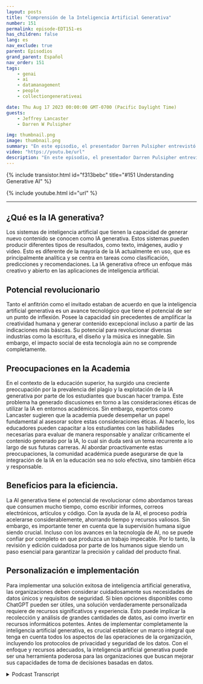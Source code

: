 ```yaml
---
layout: posts
title: "Comprensión de la Inteligencia Artificial Generativa"
number: 151
permalink: episode-EDT151-es
has_children: false
lang: es
nav_exclude: true
parent: Episodios
grand_parent: Español
nav_order: 151
tags:
    - genai
    - ai
    - datamanagement
    - people
    - collectiongenerativeai

date: Thu Aug 17 2023 00:00:00 GMT-0700 (Pacific Daylight Time)
guests:
    - Jeffrey Lancaster
    - Darren W Pulsipher

img: thumbnail.png
image: thumbnail.png
summary: "En este episodio, el presentador Darren Pulsipher entrevistó al Dr. Jeffrey Lancaster de Dell Technologies. Su discusión se centró en la inteligencia artificial generativa y su impacto potencial."
video: "https://youtu.be/url"
description: "En este episodio, el presentador Darren Pulsipher entrevistó al Dr. Jeffrey Lancaster de Dell Technologies. Su discusión se centró en la inteligencia artificial generativa y su impacto potencial."
---
```


<div>
{% include transistor.html id="f313bebc" title="#151 Understanding Generative AI" %}

{% include youtube.html id="url" %}
</div>

---

## ¿Qué es la IA generativa?

Los sistemas de inteligencia artificial que tienen la capacidad de generar nuevo contenido se conocen como IA generativa. Estos sistemas pueden producir diferentes tipos de resultados, como texto, imágenes, audio y video. Esto es diferente de la mayoría de la IA actualmente en uso, que es principalmente analítica y se centra en tareas como clasificación, predicciones y recomendaciones. La IA generativa ofrece un enfoque más creativo y abierto en las aplicaciones de inteligencia artificial.

## Potencial revolucionario

Tanto el anfitrión como el invitado estaban de acuerdo en que la inteligencia artificial generativa es un avance tecnológico que tiene el potencial de ser un punto de inflexión. Posee la capacidad sin precedentes de amplificar la creatividad humana y generar contenido excepcional incluso a partir de las indicaciones más básicas. Su potencial para revolucionar diversas industrias como la escritura, el diseño y la música es innegable. Sin embargo, el impacto social de esta tecnología aún no se comprende completamente.

## Preocupaciones en la Academia

En el contexto de la educación superior, ha surgido una creciente preocupación por la prevalencia del plagio y la explotación de la IA generativa por parte de los estudiantes que buscan hacer trampa. Este problema ha generado discusiones en torno a las consideraciones éticas de utilizar la IA en entornos académicos. Sin embargo, expertos como Lancaster sugieren que la academia puede desempeñar un papel fundamental al asesorar sobre estas consideraciones éticas. Al hacerlo, los educadores pueden capacitar a los estudiantes con las habilidades necesarias para evaluar de manera responsable y analizar críticamente el contenido generado por la IA, lo cual sin duda será un tema recurrente a lo largo de sus futuras carreras. Al abordar proactivamente estas preocupaciones, la comunidad académica puede asegurarse de que la integración de la IA en la educación sea no solo efectiva, sino también ética y responsable.

## Beneficios para la eficiencia.

La AI generativa tiene el potencial de revolucionar cómo abordamos tareas que consumen mucho tiempo, como escribir informes, correos electrónicos, artículos y código. Con la ayuda de la AI, el proceso podría acelerarse considerablemente, ahorrando tiempo y recursos valiosos. Sin embargo, es importante tener en cuenta que la supervisión humana sigue siendo crucial. Incluso con los avances en la tecnología de AI, no se puede confiar por completo en que produzca un trabajo impecable. Por lo tanto, la revisión y edición cuidadosa por parte de los humanos sigue siendo un paso esencial para garantizar la precisión y calidad del producto final.

## Personalización e implementación

Para implementar una solución exitosa de inteligencia artificial generativa, las organizaciones deben considerar cuidadosamente sus necesidades de datos únicos y requisitos de seguridad. Si bien opciones disponibles como ChatGPT pueden ser útiles, una solución verdaderamente personalizada requiere de recursos significativos y experiencia. Esto puede implicar la recolección y análisis de grandes cantidades de datos, así como invertir en recursos informáticos potentes. Antes de implementar completamente la inteligencia artificial generativa, es crucial establecer un marco integral que tenga en cuenta todos los aspectos de las operaciones de la organización, incluyendo los protocolos de privacidad y seguridad de los datos. Con el enfoque y recursos adecuados, la inteligencia artificial generativa puede ser una herramienta poderosa para las organizaciones que buscan mejorar sus capacidades de toma de decisiones basadas en datos.



<details>
<summary> Podcast Transcript </summary>

<p></p>

</details>
